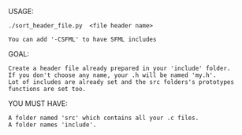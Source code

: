 USAGE:

    ./sort_header_file.py  <file header name>

    You can add '-CSFML' to have SFML includes

GOAL:

    Create a header file already prepared in your 'include' folder.
    If you don't choose any name, your .h will be named 'my.h'.
    Lot of includes are already set and the src folders's prototypes functions are set too.

YOU MUST HAVE:

    A folder named 'src' which contains all your .c files.
    A folder names 'include'.
